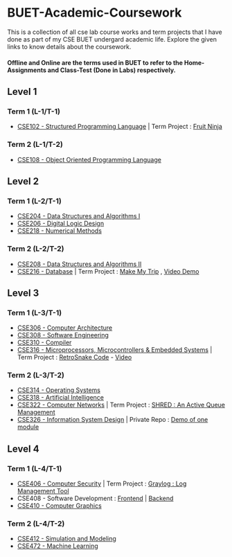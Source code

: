 # BUET-Academic-Coursework

This is a collection of all cse lab course works and term projects that I have done as part of my CSE BUET undergard academic life. Explore the given links to know details about the coursework. 

#### Offline and Online are the terms used in BUET to refer to the Home-Assignments and Class-Test (Done in Labs) respectively.

## Level 1

### Term 1 (L-1/T-1)

- [CSE102 - Structured Programming Language](https://github.com/SA011/CSE102) | Term Project : [Fruit Ninja](https://github.com/SA011/Fruit-Ninja)

### Term 2 (L-1/T-2)

- [CSE108 - Object Oriented Programming Language](https://github.com/SA011/CSE108)

## Level 2

### Term 1 (L-2/T-1)

- [CSE204 - Data Structures and Algorithms I](https://github.com/SA011/CSE204)
- [CSE206 - Digital Logic Design](https://github.com/SA011/CSE206)
- [CSE218 - Numerical Methods](https://github.com/SA011/CSE218)

### Term 2 (L-2/T-2)

- [CSE208 - Data Structures and Algorithms II](https://github.com/SA011/CSE208)
- [CSE216 - Database](https://github.com/SA011/CSE216) | Term Project : [Make My Trip](https://github.com/RedwanulKarim612/Make-My-Trip) , [Video Demo](https://drive.google.com/file/d/1ep-J3JAkjizsPBDWWe6HmQtvDMgn5bD-/view)

## Level 3

### Term 1 (L-3/T-1)

- [CSE306 - Computer Architecture](https://github.com/SA011/CSE306)
- [CSE308 - Software Engineering](https://github.com/SA011/CSE308)
- [CSE310 - Compiler](https://github.com/SA011/Compiler-310)
- [CSE316 - Microprocessors, Microcontrollers & Embedded Systems](https://github.com/SA011/CSE316) | Term Project : [RetroSnake Code](https://github.com/RedwanulKarim612/Retro-Snake) - [Video](https://www.youtube.com/watch?v=ReesaAqyTmY) 

### Term 2 (L-3/T-2)

- [CSE314 - Operating Systems](https://github.com/SA011/CSE314)
- [CSE318 - Artificial Intelligence](https://github.com/SA011/CSE318)
- [CSE322 - Computer Networks](https://github.com/SA011/CSE322) | Term Project : [SHRED : An Active Queue Management](https://github.com/SA011/CSE322/tree/master/NS2%20Project%20%3A%20SHRED%20-%20An%20Active%20Queue%20Management) 
- [CSE326 - Information System Design](https://github.com/ayeshathoi/ISD-326) | Private Repo : [Demo of one module](https://github.com/ezmata-101/ParkCar-Server) 

## Level 4

### Term 1 (L-4/T-1)

- [CSE406 - Computer Security](https://github.com/SA011/CSE406) | Term Project : [Graylog : Log Management Tool](https://github.com/SA011/CSE406/tree/master/Graylog%20%3A%20Log%20Management)
- CSE408 - Software Development : [Frontend](https://github.com/SA011/Dream-Sports-League-Frontend) | [Backend](https://github.com/SA011/Dream-Sports-League-Backend)
- [CSE410 - Computer Graphics](https://github.com/SA011/CSE410)

### Term 2 (L-4/T-2)

- [CSE412 - Simulation and Modeling](https://github.com/SA011/CSE412)
- [CSE472 - Machine Learning](https://github.com/SA011/CSE472) 
